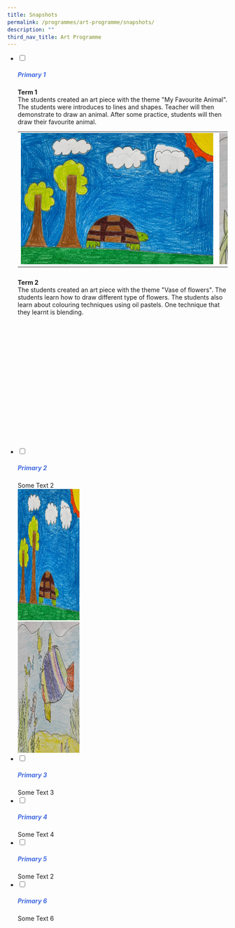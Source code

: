 ```yaml
---
title: Snapshots
permalink: /programmes/art-programme/snapshots/
description: ""
third_nav_title: Art Programme
---
```

<ul class="jekyllcodex_accordion">

<li>
<input type="checkbox" id="accordion1">
<label for="accordion1"><h5 style="color:RoyalBlue">Primary 1</h5></label>
<div>
<b>Term 1</b><br>The students created an art piece with the theme "My Favourite Animal". The students were introduces to lines and shapes. Teacher will then demonstrate to draw an animal. After some practice, students will then draw their favourite animal.
<div style="border:0px solid black;height:350px;overflow-y:hidden;overflow-x:scroll;">
<p style="width:150%;">
<table style="width:1800px">
<tbody><tr>
<td><img src="/images/p1t1_01.jpeg" style="height:300px;width:541px"></td>
<td><img src="/images/p1t1_02.jpeg" style="height:300px;width:532px"></td>
<td><img src="/images/p1t1_03.jpeg" style="height:300px;width:204px"></td>
<td><img src="/images/p1t1_04.jpeg" style="height:300px;width:448px"></td>
<td><img src="/images/p1t1_05.jpeg" style="height:300px;width:400px"></td>
</tr>
</tbody></table>
 
</p>
</div>
<b>Term 2</b><br>The students created an art piece with the theme "Vase of flowers". The students learn how to draw different type of flowers. The students also learn about colouring techniques using oil pastels. One technique that they learnt is blending. 
<div style="border:0px solid black;;height:300px;overflow-y:hidden;overflow-x:scroll;">
<p style="width:550%;">
 
</p>
</div>

</div>
</li>

<li>
<input type="checkbox" id="accordion2">
<label for="accordion2"><h5 style="color:RoyalBlue">Primary 2</h5></label>
<div>
Some Text 2<br>
<div class="column"><img src="/images/p1t1_01.jpeg" style="height:300px;width:141px"></div><div class="column"><img src="/images/p1t1_02.jpeg" style="height:300px;width:141px"></div>
</div></li>
<li>
<input type="checkbox" id="accordion3">
<label for="accordion3"><h5 style="color:RoyalBlue">Primary 3</h5></label>
<div>
Some Text 3
</div></li>

<li>
<input type="checkbox" id="accordion4">
<label for="accordion4"><h5 style="color:RoyalBlue">Primary 4</h5></label>
<div>
Some Text 4
</div></li>
	
<li>
<input type="checkbox" id="accordion5">
<label for="accordion5"><h5 style="color:RoyalBlue">Primary 5</h5></label>
<div>
Some Text 2
</div></li>

<li>
<input type="checkbox" id="accordion6">
<label for="accordion6"><h5 style="color:RoyalBlue">Primary 6</h5></label>
<div>
Some Text 6
</div></li>

</ul>